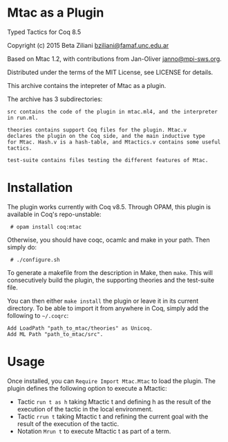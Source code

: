 # Mtac as a Plugin
Typed Tactics for Coq 8.5

Copyright (c) 2015 Beta Ziliani <bziliani@famaf.unc.edu.ar>

Based on Mtac 1.2, with contributions from Jan-Oliver <janno@mpi-sws.org>.

Distributed under the terms of the MIT License, see LICENSE for details.

This archive contains the intepreter of Mtac as a plugin.

The archive has 3 subdirectories:

    src contains the code of the plugin in mtac.ml4, and the interpreter in run.ml.

    theories contains support Coq files for the plugin. Mtac.v
    declares the plugin on the Coq side, and the main inductive type
    for Mtac. Hash.v is a hash-table, and Mtactics.v contains some useful tactics.

    test-suite contains files testing the different features of Mtac.

Installation
============

The plugin works currently with Coq v8.5. Through OPAM, 
this plugin is available in Coq's repo-unstable:
```
 # opam install coq:mtac
```
Otherwise, you should have coqc, ocamlc and make in your path. 
Then simply do:
```
 # ./configure.sh
```
To generate a makefile from the description in Make, then `make`.
This will consecutively build the plugin, the supporting 
theories and the test-suite file.

You can then either `make install` the plugin or leave it in its
current directory. To be able to import it from anywhere in Coq,
simply add the following to `~/.coqrc`:
```
Add LoadPath "path_to_mtac/theories" as Unicoq.
Add ML Path "path_to_mtac/src".
```
# Usage

Once installed, you can `Require Import Mtac.Mtac` to load the
plugin. The plugin defines the following option to execute a
Mtactic:
- Tactic `run t as h` taking Mtactic t and defining h as the
  result of the execution of the tactic in the local environment.
- Tactic `rrun t` taking Mtactic t and refining the current goal 
  with the result of the execution of the tactic.
- Notation `Mrun t` to execute Mtactic t as part of a term.
